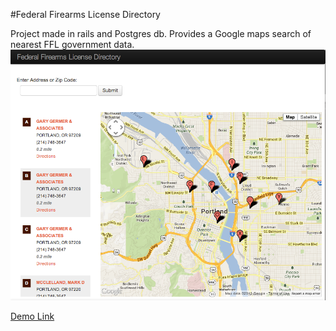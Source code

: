 #Federal Firearms License Directory

Project made in rails and Postgres db.
Provides a Google maps search of nearest FFL government data.
[![Site](/ffl-locator.png)](http://ffl-locator.herokuapp.com)


[Demo Link](http://ffl-locator.herokuapp.com)
